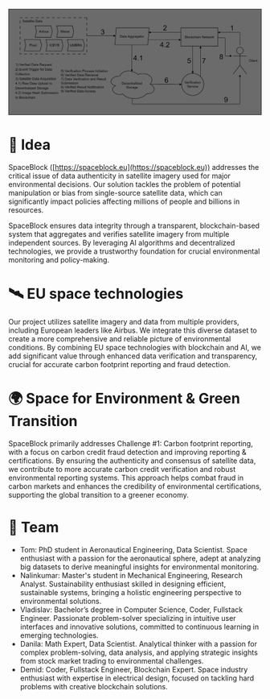 ![](./project-structure.png "")

# 💎 Idea
SpaceBlock ([https://spaceblock.eu](https://spaceblock.eu)) addresses the critical issue of data authenticity in satellite imagery used for major environmental decisions. Our solution tackles the problem of potential manipulation or bias from single-source satellite data, which can significantly impact policies affecting millions of people and billions in resources. 

SpaceBlock ensures data integrity through a transparent, blockchain-based system that aggregates and verifies satellite imagery from multiple independent sources. By leveraging AI algorithms and decentralized technologies, we provide a trustworthy foundation for crucial environmental monitoring and policy-making.

# 🛰️ EU space technologies
Our project utilizes satellite imagery and data from multiple providers, including European leaders like Airbus. We integrate this diverse dataset to create a more comprehensive and reliable picture of environmental conditions. By combining EU space technologies with blockchain and AI, we add significant value through enhanced data verification and transparency, crucial for accurate carbon footprint reporting and fraud detection.

# 🌍 Space for Environment & Green Transition 
SpaceBlock primarily addresses Challenge #1: Carbon footprint reporting, with a focus on carbon credit fraud detection and improving reporting & certifications. By ensuring the authenticity and consensus of satellite data, we contribute to more accurate carbon credit verification and robust environmental reporting systems. This approach helps combat fraud in carbon markets and enhances the credibility of environmental certifications, supporting the global transition to a greener economy.

# 🤼 Team

- Tom: PhD student in Aeronautical Engineering, Data Scientist. Space enthusiast with a passion for the aeronautical sphere, adept at analyzing big datasets to derive meaningful insights for environmental monitoring.
- Nalinkumar: Master's student in Mechanical Engineering, Research Analyst. Sustainability enthusiast skilled in designing efficient, sustainable systems, bringing a holistic engineering perspective to environmental solutions.
- Vladislav: Bachelor’s degree in Computer Science, Coder, Fullstack Engineer. Passionate problem-solver specializing in intuitive user interfaces and innovative solutions, committed to continuous learning in emerging technologies.
- Danila: Math Expert, Data Scientist. Analytical thinker with a passion for complex problem-solving, data analysis, and applying strategic insights from stock market trading to environmental challenges.
- Demid: Coder, Fullstack Engineer, Blockchain Expert. Space industry enthusiast with expertise in electrical design, focused on tackling hard problems with creative blockchain solutions.